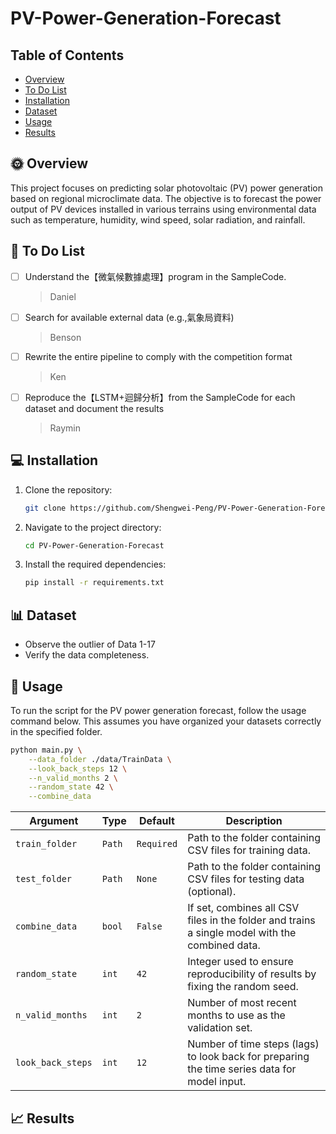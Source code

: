 # PV-Power-Generation-Forecast

## Table of Contents
- [Overview](#Overview)
- [To Do List](#To-Do-List)
- [Installation](#Installation)
- [Dataset](#Dataset)
- [Usage](#Usage)
- [Results](#Results)

## 🌞 Overview
This project focuses on predicting solar photovoltaic (PV) power generation based on regional microclimate data. The objective is to forecast the power output of PV devices installed in various terrains using environmental data such as temperature, humidity, wind speed, solar radiation, and rainfall.

## 📝 To Do List
- [ ] Understand the【微氣候數據處理】program in the SampleCode.
    > Daniel
- [ ] Search for available external data (e.g.,氣象局資料)
    > Benson
- [ ] Rewrite the entire pipeline to comply with the competition format
    > Ken
- [ ] Reproduce the【LSTM+迴歸分析】from the SampleCode for each dataset and document the results
    > Raymin

## 💻 Installation
1. Clone the repository:
    ```sh
    git clone https://github.com/Shengwei-Peng/PV-Power-Generation-Forecast.git
    ```
2. Navigate to the project directory:
    ```sh
    cd PV-Power-Generation-Forecast
    ```
3. Install the required dependencies:
    ```sh
    pip install -r requirements.txt
    ```

## 📊 Dataset
- Observe the outlier of Data 1-17
- Verify the data completeness.

## 🚀 Usage
To run the script for the PV power generation forecast, follow the usage command below. This assumes you have organized your datasets correctly in the specified folder.

```bash
python main.py \
    --data_folder ./data/TrainData \
    --look_back_steps 12 \
    --n_valid_months 2 \
    --random_state 42 \
    --combine_data
```

| Argument          | Type   | Default    | Description                                                                                    |
| ----------------- | ------ | ---------- | ---------------------------------------------------------------------------------------------- |
| `train_folder`    | `Path` | `Required` | Path to the folder containing CSV files for training data.                                     |
| `test_folder`     | `Path` | `None`     | Path to the folder containing CSV files for testing data (optional).                           |
| `combine_data`    | `bool` | `False`    | If set, combines all CSV files in the folder and trains a single model with the combined data. |
| `random_state`    | `int`  | `42`       | Integer used to ensure reproducibility of results by fixing the random seed.                   |
| `n_valid_months`  | `int`  | `2`        | Number of most recent months to use as the validation set.                                     |
| `look_back_steps` | `int`  | `12`       | Number of time steps (lags) to look back for preparing the time series data for model input.   |

## 📈 Results
